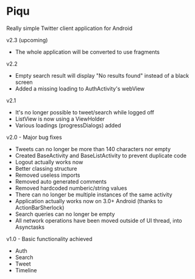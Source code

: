 Piqu
====

Really simple Twitter client application for Android

v2.3 (upcoming)
* The whole application will be converted to use fragments

v2.2
* Empty search result will display "No results found" instead of a black screen
* Added a missing loading to AuthActivity's webView

v2.1
* It's no longer possible to tweet/search while logged off
* ListView is now using a ViewHolder
* Various loadings (progressDialogs) added

v2.0 - Major bug fixes
* Tweets can no longer be more than 140 characters nor empty
* Created BaseActivity and BaseListActivity to prevent duplicate code
* Logout actually works now
* Better classing structure
* Removed useless imports
* Removed auto generated comments
* Removed hardcoded numberic/string values
* There can no longer be multiple instances of the same activity
* Application actually works now on 3.0+ Android (thanks to ActionBarSherlock)
* Search queries can no longer be empty
* All network operations have been moved outside of UI thread, into Asynctasks

v1.0 - Basic functionality achieved
* Auth
* Search
* Tweet
* Timeline